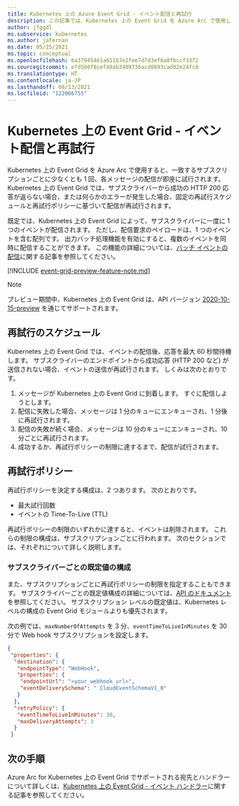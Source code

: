 ```yaml
---
title: Kubernetes 上の Azure Event Grid - イベント配信と再試行
description: この記事では、Kubernetes 上の Event Grid を Azure Arc で使用して、イベントを配信する方法と、配信されていないメッセージを処理する方法について説明します。
author: jfggdl
ms.subservice: kubernetes
ms.author: jafernan
ms.date: 05/25/2021
ms.topic: conceptual
ms.openlocfilehash: 6a37945461a61167e2fee7d7d3ef6a8fbccf3372
ms.sourcegitcommit: e7d500f8cef40ab3409736acd0893cad02e24fc0
ms.translationtype: HT
ms.contentlocale: ja-JP
ms.lasthandoff: 08/13/2021
ms.locfileid: "122066755"
---
```

# <a name="event-grid-on-kubernetes---event-delivery-and-retry"></a>Kubernetes 上の Event Grid - イベント配信と再試行
Kubernetes 上の Event Grid を Azure Arc で使用すると、一致するサブスクリプションごとに少なくとも 1 回、各メッセージの配信が即座に試行されます。 Kubernetes 上の Event Grid では、サブスクライバーから成功の HTTP 200 応答が返らない場合、または何らかのエラーが発生した場合、固定の再試行スケジュールと再試行ポリシーに基づいて配信が再試行されます。 

既定では、Kubernetes 上の Event Grid によって、サブスクライバーに一度に 1 つのイベントが配信されます。 ただし、配信要求のペイロードは、1 つのイベントを含む配列です。 出力バッチ処理機能を有効にすると、複数のイベントを同時に配信することができます。 この機能の詳細については、[バッチ イベントの配信](batch-event-delivery.md)に関する記事を参照してください。

[!INCLUDE [event-grid-preview-feature-note.md](../includes/event-grid-preview-feature-note.md)]

> [!NOTE]
> プレビュー期間中、Kubernetes 上の Event Grid は、API バージョン [2020-10-15-preview](/rest/api/eventgrid/version2021-06-01-preview/event-subscriptions/create-or-update) を通じてサポートされます。 


## <a name="retry-schedule"></a>再試行のスケジュール
Kubernetes 上の Event Grid では、イベントの配信後、応答を最大 60 秒間待機します。 サブスクライバーのエンドポイントから成功応答 (HTTP 200 など) が送信されない場合、イベントの送信が再試行されます。 しくみは次のとおりです。 

1. メッセージが Kubernetes 上の Event Grid に到着します。 すぐに配信しようとします。
1. 配信に失敗した場合、メッセージは 1 分のキューにエンキューされ、1 分後に再試行されます。
1. 配信の失敗が続く場合、メッセージは 10 分のキューにエンキューされ、10 分ごとに再試行されます。
1. 成功するか、再試行ポリシーの制限に達するまで、配信が試行されます。
 
## <a name="retry-policy"></a>再試行ポリシー
再試行ポリシーを決定する構成は、2 つあります。 次のとおりです。

- 最大試行回数
- イベントの Time-To-Live (TTL)

再試行ポリシーの制限のいずれかに達すると、イベントは削除されます。 これらの制限の構成は、サブスクリプションごとに行われます。 次のセクションでは、それぞれについて詳しく説明します。

### <a name="configuring-defaults-per-subscriber"></a>サブスクライバーごとの既定値の構成
また、サブスクリプションごとに再試行ポリシーの制限を指定することもできます。 サブスクライバーごとの既定値構成の詳細については、[API のドキュメント](/rest/api/eventgrid/version2021-06-01-preview/event-subscriptions/create-or-update)を参照してください。 サブスクリプション レベルの既定値は、Kubernetes レベルの構成の Event Grid モジュールよりも優先されます。

次の例では、`maxNumberOfAttempts` を 3 分、`eventTimeToLiveInMinutes` を 30 分で Web hook サブスクリプションを設定します。

```json
{
 "properties": {
  "destination": {
   "endpointType": "WebHook",
   "properties": {
    "endpointUrl": "<your_webhook_url>",
    "eventDeliverySchema": " CloudEventSchemaV1_0"
   }
  },
  "retryPolicy": {
   "eventTimeToLiveInMinutes": 30,
   "maxDeliveryAttempts": 3
  }
 }
```

## <a name="next-steps"></a>次の手順
Azure Arc for Kubernetes 上の Event Grid でサポートされる宛先とハンドラーについて詳しくは、[Kubernetes 上の Event Grid - イベント ハンドラー](event-handlers.md)に関する記事を参照してください。

